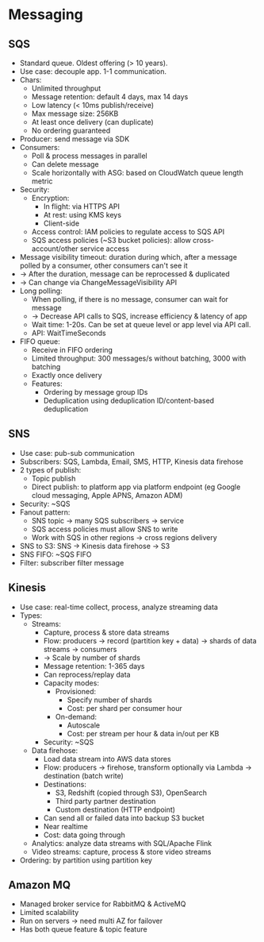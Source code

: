 # Messaging
## SQS
- Standard queue. Oldest offering (> 10 years).
- Use case: decouple app. 1-1 communication.
- Chars:
  - Unlimited throughput
  - Message retention: default 4 days, max 14 days
  - Low latency (< 10ms publish/receive)
  - Max message size: 256KB
  - At least once delivery (can duplicate)
  - No ordering guaranteed
- Producer: send message via SDK
- Consumers:
  - Poll & process messages in parallel
  - Can delete message
  - Scale horizontally with ASG: based on CloudWatch queue length metric
- Security:
  - Encryption:
    - In flight: via HTTPS API
    - At rest: using KMS keys
    - Client-side
  - Access control: IAM policies to regulate access to SQS API
  - SQS access policies (~S3 bucket policies): allow cross-account/other service access
- Message visibility timeout: duration during which, after a message polled by a consumer, other consumers can't see it
- -> After the duration, message can be reprocessed & duplicated
- -> Can change via ChangeMessageVisibility API
- Long polling:
  - When polling, if there is no message, consumer can wait for message
  - -> Decrease API calls to SQS, increase efficiency & latency of app
  - Wait time: 1-20s. Can be set at queue level or app level via API call.
  - API: WaitTimeSeconds
- FIFO queue:
  - Receive in FIFO ordering
  - Limited throughput: 300 messages/s without batching, 3000 with batching
  - Exactly once delivery
  - Features:
    - Ordering by message group IDs
    - Deduplication using deduplication ID/content-based deduplication
## SNS
- Use case: pub-sub communication
- Subscribers: SQS, Lambda, Email, SMS, HTTP, Kinesis data firehose
- 2 types of publish:
  - Topic publish
  - Direct publish: to platform app via platform endpoint (eg Google cloud messaging, Apple APNS, Amazon ADM)
- Security: ~SQS
- Fanout pattern:
  - SNS topic -> many SQS subscribers -> service
  - SQS access policies must allow SNS to write
  - Work with SQS in other regions -> cross regions delivery
- SNS to S3: SNS -> Kinesis data firehose -> S3
- SNS FIFO: ~SQS FIFO
- Filter: subscriber filter message
## Kinesis
- Use case: real-time collect, process, analyze streaming data
- Types:
  - Streams:
    - Capture, process & store data streams
    - Flow: producers -> record (partition key + data) -> shards of data streams -> consumers
    - -> Scale by number of shards
    - Message retention: 1-365 days
    - Can reprocess/replay data
    - Capacity modes:
      - Provisioned:
        - Specify number of shards
        - Cost: per shard per consumer hour
      - On-demand:
        - Autoscale
        - Cost: per stream per hour & data in/out per KB
    - Security: ~SQS
  - Data firehose:
    - Load data stream into AWS data stores
    - Flow: producers -> firehose, transform optionally via Lambda -> destination (batch write)
    - Destinations:
      - S3, Redshift (copied through S3), OpenSearch
      - Third party partner destination
      - Custom destination (HTTP endpoint)
    - Can send all or failed data into backup S3 bucket
    - Near realtime
    - Cost: data going through
  - Analytics: analyze data streams with SQL/Apache Flink
  - Video streams: capture, process & store video streams
- Ordering: by partition using partition key
## Amazon MQ
- Managed broker service for RabbitMQ & ActiveMQ
- Limited scalability
- Run on servers -> need multi AZ for failover
- Has both queue feature & topic feature